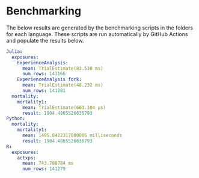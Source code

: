 # Benchmarking 

The below results are generated by the benchmarking scripts in the folders for each language. These scripts are run automatically by GitHub Actions and populate the results below. 

```yaml 
Julia:
  exposures:
    ExperienceAnalysis:
      mean: TrialEstimate(83.530 ms)
      num_rows: 143166
    ExperienceAnalysis fork:
      mean: TrialEstimate(48.232 ms)
      num_rows: 141281
  mortality:
    mortality1:
      mean: TrialEstimate(603.104 μs)
      result: 1904.4865526636793
Python:
  mortality:
    mortality1:
      mean: 1495.8422317000006 milliseconds
      result: 1904.4865526636793
R:
  exposures:
    actxps:
      mean: 743.788784 ms
      num_rows: 141279
```